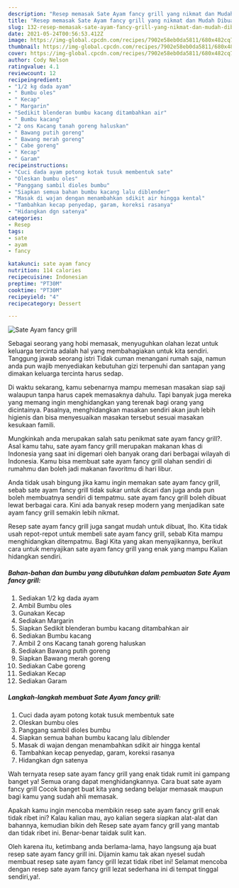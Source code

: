 ```yaml
---
description: "Resep memasak Sate Ayam fancy grill yang nikmat dan Mudah Dibuat"
title: "Resep memasak Sate Ayam fancy grill yang nikmat dan Mudah Dibuat"
slug: 132-resep-memasak-sate-ayam-fancy-grill-yang-nikmat-dan-mudah-dibuat
date: 2021-05-24T00:56:53.412Z
image: https://img-global.cpcdn.com/recipes/7902e58eb0da5811/680x482cq70/sate-ayam-fancy-grill-foto-resep-utama.jpg
thumbnail: https://img-global.cpcdn.com/recipes/7902e58eb0da5811/680x482cq70/sate-ayam-fancy-grill-foto-resep-utama.jpg
cover: https://img-global.cpcdn.com/recipes/7902e58eb0da5811/680x482cq70/sate-ayam-fancy-grill-foto-resep-utama.jpg
author: Cody Nelson
ratingvalue: 4.1
reviewcount: 12
recipeingredient:
- "1/2 kg dada ayam"
- " Bumbu oles"
- " Kecap"
- " Margarin"
- "Sedikit blenderan bumbu kacang ditambahkan air"
- " Bumbu kacang"
- "2 ons Kacang tanah goreng haluskan"
- " Bawang putih goreng"
- " Bawang merah goreng"
- " Cabe goreng"
- " Kecap"
- " Garam"
recipeinstructions:
- "Cuci dada ayam potong kotak tusuk membentuk sate"
- "Oleskan bumbu oles"
- "Panggang sambil dioles bumbu"
- "Siapkan semua bahan bumbu kacang lalu diblender"
- "Masak di wajan dengan menambahkan sdikit air hingga kental"
- "Tambahkan kecap penyedap, garam, koreksi rasanya"
- "Hidangkan dgn satenya"
categories:
- Resep
tags:
- sate
- ayam
- fancy

katakunci: sate ayam fancy 
nutrition: 114 calories
recipecuisine: Indonesian
preptime: "PT30M"
cooktime: "PT30M"
recipeyield: "4"
recipecategory: Dessert

---
```



![Sate Ayam fancy grill](https://img-global.cpcdn.com/recipes/7902e58eb0da5811/680x482cq70/sate-ayam-fancy-grill-foto-resep-utama.jpg)

Sebagai seorang yang hobi memasak, menyuguhkan olahan lezat untuk keluarga tercinta adalah hal yang membahagiakan untuk kita sendiri. Tanggung jawab seorang istri Tidak cuman menangani rumah saja, namun anda pun wajib menyediakan kebutuhan gizi terpenuhi dan santapan yang dimakan keluarga tercinta harus sedap.

Di waktu  sekarang, kamu sebenarnya mampu memesan masakan siap saji walaupun tanpa harus capek memasaknya dahulu. Tapi banyak juga mereka yang memang ingin menghidangkan yang terenak bagi orang yang dicintainya. Pasalnya, menghidangkan masakan sendiri akan jauh lebih higienis dan bisa menyesuaikan masakan tersebut sesuai masakan kesukaan famili. 



Mungkinkah anda merupakan salah satu penikmat sate ayam fancy grill?. Asal kamu tahu, sate ayam fancy grill merupakan makanan khas di Indonesia yang saat ini digemari oleh banyak orang dari berbagai wilayah di Indonesia. Kamu bisa membuat sate ayam fancy grill olahan sendiri di rumahmu dan boleh jadi makanan favoritmu di hari libur.

Anda tidak usah bingung jika kamu ingin memakan sate ayam fancy grill, sebab sate ayam fancy grill tidak sukar untuk dicari dan juga anda pun boleh membuatnya sendiri di tempatmu. sate ayam fancy grill boleh dibuat lewat berbagai cara. Kini ada banyak resep modern yang menjadikan sate ayam fancy grill semakin lebih nikmat.

Resep sate ayam fancy grill juga sangat mudah untuk dibuat, lho. Kita tidak usah repot-repot untuk membeli sate ayam fancy grill, sebab Kita mampu menghidangkan ditempatmu. Bagi Kita yang akan menyajikannya, berikut cara untuk menyajikan sate ayam fancy grill yang enak yang mampu Kalian hidangkan sendiri.

<!--inarticleads1-->

##### Bahan-bahan dan bumbu yang dibutuhkan dalam pembuatan Sate Ayam fancy grill:

1. Sediakan 1/2 kg dada ayam
1. Ambil  Bumbu oles
1. Gunakan  Kecap
1. Sediakan  Margarin
1. Siapkan Sedikit blenderan bumbu kacang ditambahkan air
1. Sediakan  Bumbu kacang
1. Ambil 2 ons Kacang tanah goreng haluskan
1. Sediakan  Bawang putih goreng
1. Siapkan  Bawang merah goreng
1. Sediakan  Cabe goreng
1. Sediakan  Kecap
1. Sediakan  Garam




<!--inarticleads2-->

##### Langkah-langkah membuat Sate Ayam fancy grill:

1. Cuci dada ayam potong kotak tusuk membentuk sate
1. Oleskan bumbu oles
1. Panggang sambil dioles bumbu
1. Siapkan semua bahan bumbu kacang lalu diblender
1. Masak di wajan dengan menambahkan sdikit air hingga kental
1. Tambahkan kecap penyedap, garam, koreksi rasanya
1. Hidangkan dgn satenya




Wah ternyata resep sate ayam fancy grill yang enak tidak rumit ini gampang banget ya! Semua orang dapat menghidangkannya. Cara buat sate ayam fancy grill Cocok banget buat kita yang sedang belajar memasak maupun bagi kamu yang sudah ahli memasak.

Apakah kamu ingin mencoba membikin resep sate ayam fancy grill enak tidak ribet ini? Kalau kalian mau, ayo kalian segera siapkan alat-alat dan bahannya, kemudian bikin deh Resep sate ayam fancy grill yang mantab dan tidak ribet ini. Benar-benar taidak sulit kan. 

Oleh karena itu, ketimbang anda berlama-lama, hayo langsung aja buat resep sate ayam fancy grill ini. Dijamin kamu tak akan nyesel sudah membuat resep sate ayam fancy grill lezat tidak ribet ini! Selamat mencoba dengan resep sate ayam fancy grill lezat sederhana ini di tempat tinggal sendiri,ya!.

